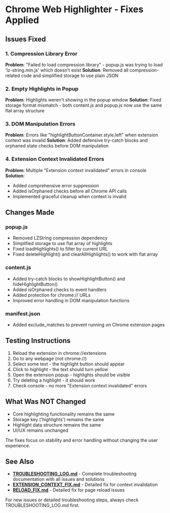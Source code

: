 # Chrome Web Highlighter - Fixes Applied

## Issues Fixed

### 1. Compression Library Error
**Problem**: "Failed to load compression library" - popup.js was trying to load 'lz-string.min.js' which doesn't exist
**Solution**: Removed all compression-related code and simplified storage to use plain JSON

### 2. Empty Highlights in Popup
**Problem**: Highlights weren't showing in the popup window
**Solution**: Fixed storage format mismatch - both content.js and popup.js now use the same flat array structure

### 3. DOM Manipulation Errors
**Problem**: Errors like "highlightButtonContainer.style.left" when extension context was invalid
**Solution**: Added defensive try-catch blocks and orphaned state checks before DOM manipulation

### 4. Extension Context Invalidated Errors
**Problem**: Multiple "Extension context invalidated" errors in console
**Solution**: 
- Added comprehensive error suppression
- Added isOrphaned checks before all Chrome API calls
- Implemented graceful cleanup when context is invalid

## Changes Made

### popup.js
- Removed LZString compression dependency
- Simplified storage to use flat array of highlights
- Fixed loadHighlights() to filter by current URL
- Fixed deleteHighlight() and clearAllHighlights() to work with flat array

### content.js
- Added try-catch blocks to showHighlightButton() and hideHighlightButton()
- Added isOrphaned checks to event handlers
- Added protection for chrome:// URLs
- Improved error handling in DOM manipulation functions

### manifest.json
- Added exclude_matches to prevent running on Chrome extension pages

## Testing Instructions

1. Reload the extension in chrome://extensions
2. Go to any webpage (not chrome://)
3. Select some text - the highlight button should appear
4. Click to highlight - the text should turn yellow
5. Open the extension popup - highlights should be visible
6. Try deleting a highlight - it should work
7. Check console - no more "Extension context invalidated" errors

## What Was NOT Changed

- Core highlighting functionality remains the same
- Storage key ('highlights') remains the same
- Highlight data structure remains the same
- UI/UX remains unchanged

The fixes focus on stability and error handling without changing the user experience.

## See Also
- **[TROUBLESHOOTING_LOG.md](TROUBLESHOOTING_LOG.md)** - Complete troubleshooting documentation with all issues and solutions
- **[EXTENSION_CONTEXT_FIX.md](EXTENSION_CONTEXT_FIX.md)** - Detailed fix for context invalidation
- **[RELOAD_FIX.md](RELOAD_FIX.md)** - Detailed fix for page reload issues

For new issues or detailed troubleshooting steps, always check TROUBLESHOOTING_LOG.md first.